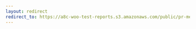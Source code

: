 ```yaml
---
layout: redirect
redirect_to: https://a8c-woo-test-reports.s3.amazonaws.com/public/pr-merge/39348/api/index.html
---
```


